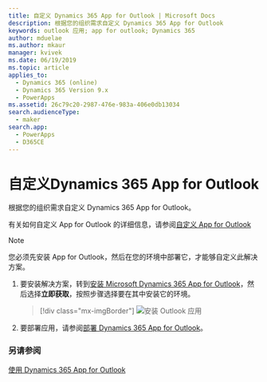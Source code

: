 ```yaml
---
title: 自定义 Dynamics 365 App for Outlook | Microsoft Docs
description: 根据您的组织需求自定义 Dynamics 365 App for Outlook
keywords: outlook 应用; app for outlook; Dynamics 365
author: mduelae
ms.author: mkaur
manager: kvivek
ms.date: 06/19/2019
ms.topic: article
applies_to:
  - Dynamics 365 (online)
  - Dynamics 365 Version 9.x
  - PowerApps
ms.assetid: 26c79c20-2987-476e-983a-406e0db13034
search.audienceType:
  - maker
search.app:
  - PowerApps
  - D365CE
---
```


# <a name="customize-dynamics-365-app-for-outlook"></a>自定义Dynamics 365 App for Outlook

根据您的组织需求自定义 Dynamics 365 App for Outlook。 

有关如何自定义 App for Outlook 的详细信息，请参阅[自定义 App for Outlook](https://docs.microsoft.com/dynamics365/customer-engagement/outlook-app/customizing-the-app)

> [!NOTE]
> 您必须先安装 App for Outlook，然后在您的环境中部署它，才能够自定义此解决方案。 

1. 要安装解决方案，转到[安装 Microsoft Dynamics 365 App for Outlook](https://appsource.microsoft.com/product/dynamics-365/mscrm.fa50aa98-e8bb-4757-83ce-6d607959b985?tab=Overview)，然后选择**立即获取**，按照步骤选择要在其中安装它的环境。

   > [!div class="mx-imgBorder"]
   > ![安装 Outlook 应用](media/appsource.png "安装 Outlook 应用")
   
2. 要部署应用，请参阅[部署 Dynamics 365 App for Outlook](https://docs.microsoft.com/dynamics365/customer-engagement/outlook-app/deploy-dynamics-365-app-for-outlook)。


### <a name="see-also"></a>另请参阅
 [使用 Dynamics 365 App for Outlook](../../user/use-outlook-app.md)  
